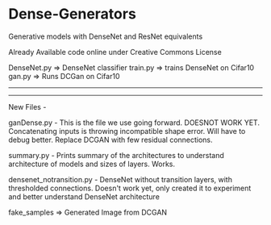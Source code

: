# Dense-Generators
Generative models with DenseNet and ResNet equivalents

Already Available code online under Creative Commons License

DenseNet.py  => DenseNet classifier 
train.py => trains DenseNet on Cifar10
gan.py => Runs DCGan on Cifar10

*************************************
*************************************

New Files - 

ganDense.py - This is the file we use going forward. DOESNOT WORK YET. Concatenating inputs is throwing incompatible shape error. Will have to debug better. Replace DCGAN with few residual connections.

summary.py - Prints summary of the architectures to understand architecture of models and sizes of layers. Works.

densenet_notransition.py - DenseNet without transition layers, with thresholded connections. Doesn't work yet, only created it to experiment and better understand DenseNet architecture

fake_samples => Generated Image from DCGAN
